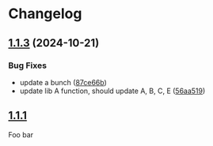 # Changelog

## [1.1.3](https://github.com/spacecowboy/goworkspacetest/compare/goA-v1.1.2...goA-v1.1.3) (2024-10-21)


### Bug Fixes

* update a bunch ([87ce66b](https://github.com/spacecowboy/goworkspacetest/commit/87ce66b084824301b10bc58f320f470e91c24487))
* update lib A function, should update A, B, C, E ([56aa519](https://github.com/spacecowboy/goworkspacetest/commit/56aa519a17d8e58a30659008ea7f979ddf61d41f))

## [1.1.1](foo)

Foo bar
